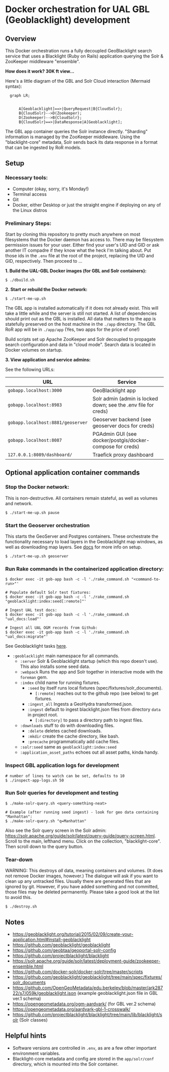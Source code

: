 # Docker orchestration for UAL GBL (Geoblacklight) development

## Overview

This Docker orchestration runs a fully decoupled GeoBlacklight search service that uses a Blacklight (Ruby on Rails) application querying the Solr & ZooKeeper middleware "ensemble".

**How does it work? 30K ft view...**

Here's a little diagram of the GBL and Solr Cloud interaction (Mermaid syntax):

```mermaid
  graph LR;


      A[Geoblacklight]==>|QueryRequest|B{CloudSolr};
      B{CloudSolr}-->D(Zookeeper);
      D(Zookeeper)-->B{CloudSolr};
      B{CloudSolr}==>|DataResponse|A[Geoblacklight];
```

 The GBL app container queries the Solr instance directly. "Sharding" information is managed by the ZooKeeper middleware. Using the "blacklight-core" metadata, Solr sends back its data response in a format that can be ingested by RoR models.

## Setup

### Necessary tools:

  - Computer (okay, sorry, it's Monday!)
  - Terminal access
  - Git
  - Docker, either Desktop or just the straight engine if deploying on any of the Linux distros

### Preliminary Steps:

Start by cloning this repository to pretty much anywhere on most filesystems that the Docker daemon has access to. There may be filesystem permission issues for your user. Either find your user's UID and GID or ask another IT compadre if they know what the heck I'm talking about. Put those ids in the `.env` file at the root of the project, replacing the UID and GID, respectively. Then proceed to ...

**1. Build the UAL-GBL Docker images (for GBL and Solr containers):**

```shell
$ ./dbuild.sh
```

**2. Start or rebuild the Docker network:**

```shell
$ ./start-me-up.sh
```

The GBL app is installed automatically if it does not already exist. This will take a little while and the server is still not started. A list of dependencies should print out as the GBL is installed. All data that matters to the app is statefully preserved on the host machine in the `./app` directory. The GBL RoR app will be in `./app/app` (Yes, two apps for the price of one!)

Build scripts set up Apache ZooKeeper and Solr decoupled to propagate search configuration and data in "cloud mode". Search data is located in Docker volumes on startup.

**3. View application and service admins:**

See the following URLs:

| URL | Service |
| --- | ------- |
| `gobapp.localhost:3000` | GeoBlacklight app |
| `gobapp.localhost:8983` | Solr admin (admin is locked down; see the .env file for creds) |
| `gobapp.localhost:8881/geoserver` | Geoserver backend (see geoserver docs for creds) |
| `gobapp.localhost:8087` | PGAdmin GUI (see docker/postgis/docker-compose for creds) |
| `127.0.0.1:8089/dashboard/` | Traefick proxy dashboard |

## Optional application container commands

### Stop the Docker network:

This is non-destructive. All containers remain stateful, as well as volumes and network.

```shell
$ ./start-me-up.sh pause
```

### Start the Geoserver orchestration

This starts the GeoServer and Postgres containers. These orchestrate the functionality necessary to load layers in the Geoblacklight map windows, as well as downloading map layers. See [docs](./docs/geoserver-setup.md) for more info on setup.

```shell
$ ./start-me-up.sh geoserver
```

### Run Rake commands in the containerized application directory:

```shell
$ docker exec -it gob-app bash -c -l './rake_command.sh "<command-to-run>"'

# Populate default Solr test fixtures:
$ docker exec -it gob-app bash -c -l './rake_command.sh "geoblacklight:index:seed[:remote]"'

# Ingest UAL test docs:
$ docker exec -it gob-app bash -c -l './rake_command.sh "ual_docs:load"'

# Ingest all UAL OGM records from Github:
$ docker exec -it gob-app bash -c -l './rake_command.sh "ual_docs:migrate"'
```

See Geoblacklight tasks [here](https://github.com/geoblacklight/geoblacklight/blob/main/lib/tasks/geoblacklight.rake).

- `:geoblacklight` main namespace for all commands.
  - `:server` Solr & Geoblacklight startup (which this repo doesn't use). This also installs some seed data.
  - `:webpack` Runs the app and Solr together in interactive mode with the `foreman` gem.
  - `:index` child name for running fixtures.
    - `:seed` by itself runs local fixtures (spec/fixtures/solr_documents).
      - `[:remote]` reaches out to the github repo (see below) to get fixtures.
    - `:ingest_all` Ingests a GeoHydra transformed.json.
    - `:ingest` default to ingest blacklight.json files from directory `data` in project root.
      - `[:directory]` to pass a directory path to ingest files.
  - `:downloads` stuff to do with downloading files.
    - `:delete` deletes cached downloads.
    - `:mkdir` create the cache directory, like bash.
    - `:precache` programmatically add cache files.
  - `:solr:seed` same as `geoblacklight:index:seed`
  - `:application_asset_paths` echoes out all asset paths, kinda handy.

### Inspect GBL application logs for development

```shell
# number of lines to watch can be set, defaults to 10
$ ./inspect-app-logs.sh 50
```

### Run Solr queries for development and testing

```shell
$ ./make-solr-query.sh <query-something-neat>

# Example (after running seed ingest) - look for geo data containing "Manhattan":
$ ./make-solr-query.sh "q=Manhattan"
```

Also see the Solr query screen in the Solr admin: https://solr.apache.org/guide/solr/latest/query-guide/query-screen.html. Scroll to the main, lefthand menu. Click on the collection, "blacklight-core". Then scroll down to the query button.

### Tear-down

WARNING: This destroys _all_ data, meaning containers and volumes. (It does not remove Docker images, however.) The dialogue will ask if you want to clean up any untracked files. Usually there are generated files that are ignored by git. However, if you have added something and not committed, those files may be deleted permanently. Please take a good look at the list to avoid this.

```shell
$ ./destroy.sh
```

## Notes

* https://geoblacklight.org/tutorial/2015/02/09/create-your-application.html#install-geoblacklight
* https://github.com/geoblacklight/geoblacklight
* https://github.com/geobtaa/geoportal-solr-config
* https://github.com/projectblacklight/blacklight
* https://solr.apache.org/guide/solr/latest/deployment-guide/zookeeper-ensemble.html
* https://github.com/docker-solr/docker-solr/tree/master/scripts
* https://github.com/geoblacklight/geoblacklight/tree/main/spec/fixtures/solr_documents
* https://github.com/OpenGeoMetadata/edu.berkeley/blob/master/ark28722/s7/059k/geoblacklight.json (example geoblacklight.json file in GBL ver.1 schema)
* https://opengeometadata.org/ogm-aardvark/ (for GBL ver.2 schema)
* https://opengeometadata.org/aardvark-gbl-1-crosswalk/
* https://github.com/projectblacklight/blacklight/tree/main/lib/blacklight/solr (Solr classes)

## Helpful hints

* Software versions are controlled in `.env`, as are a few other important environment variables.
* Blacklight-core metadata and config are stored in the `app/solr/conf` directory, which is mounted into the Solr container.
